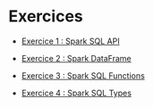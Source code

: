 # Exercices

* [Exercice 1 : Spark SQL API](<https://databricks-prod-cloudfront.cloud.databricks.com/public/4027ec902e239c93eaaa8714f173bcfc/7554031403801075/1251740816011299/7912992298842397/latest.html> )

* [Exercice 2 : Spark DataFrame]( https://databricks-prod-cloudfront.cloud.databricks.com/public/4027ec902e239c93eaaa8714f173bcfc/7554031403801075/1391890899417187/7912992298842397/latest.html )

* [Exercice 3 : Spark SQL Functions ](https://databricks-prod-cloudfront.cloud.databricks.com/public/4027ec902e239c93eaaa8714f173bcfc/7554031403801075/3528211247720557/7912992298842397/latest.html)

* [Exercice 4 : Spark SQL Types](https://databricks-prod-cloudfront.cloud.databricks.com/public/4027ec902e239c93eaaa8714f173bcfc/7554031403801075/2415655485804364/7912992298842397/latest.html)



